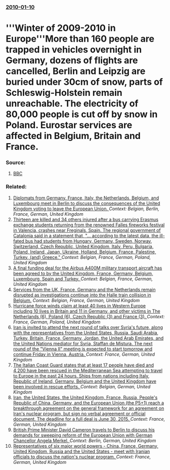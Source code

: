 ### [2010-01-10](/news/2010/01/10/index.md)

# '''Winter of 2009-2010 in Europe'''More than 160 people are trapped in vehicles overnight in Germany, dozens of flights are cancelled, Berlin and Leipzig are buried under 30cm of snow, parts of Schleswig-Holstein remain unreachable. The electricity of 80,000 people is cut off by snow in Poland. Eurostar services are affected in Belgium, Britain and France. 




### Source:

1. [BBC](http://news.bbc.co.uk/2/hi/europe/8450748.stm)

### Related:

1. [Diplomats from Germany, France, Italy, the Netherlands, Belgium, and Luxembourg meet in Berlin to discuss the consequences of the United Kingdom voting to leave the European Union. ](/news/2016/06/25/diplomats-from-germany-france-italy-the-netherlands-belgium-and-luxembourg-meet-in-berlin-to-discuss-the-consequences-of-the-united-kin.md) _Context: Belgian, Berlin, France, German, United Kingdom_
2. [Thirteen are killed and 34 others injured after a bus carrying Erasmus exchange students returning from the renowned Falles fireworks festival in Valencia, crashes near Freginals, Spain. The regional government of Catalonia said in a statement  that, "... according to the latest data, the ill-fated bus had students from Hungary, Germany, Sweden, Norway, Switzerland, Czech Republic, United Kingdom, Italy, Peru, Bulgaria, Poland, Ireland, Japan, Ukraine, Holland, Belgium, France, Palestine, Turkey, (and) Greece." ](/news/2016/03/20/thirteen-are-killed-and-34-others-injured-after-a-bus-carrying-erasmus-exchange-students-returning-from-the-renowned-falles-fireworks-festiv.md) _Context: Belgian, France, German, Poland, United Kingdom_
3. [A final funding deal for the Airbus A400M military transport aircraft has been agreed to by the United Kingdom, France, Germany, Belgium, Luxembourg, Spain and Turkey. ](/news/2010/11/5/a-final-funding-deal-for-the-airbus-a400m-military-transport-aircraft-has-been-agreed-to-by-the-united-kingdom-france-germany-belgium-lu.md) _Context: Belgian, France, German, United Kingdom_
4. [Services from the UK, France, Germany and the Netherlands remain disrupted as investigations continue into the Halle train collision in Belgium.](/news/2010/02/17/services-from-the-uk-france-germany-and-the-netherlands-remain-disrupted-as-investigations-continue-into-the-halle-train-collision-in-belg.md) _Context: Belgian, France, German, United Kingdom_
5. [ Hurricane force winds claim at least 40 lives in Western Europe including 10 lives in Britain and 11 in Germany, and other victims in The Netherlands (6), Poland (6), Czech Republic (3) and France (3). ](/news/2007/01/19/hurricane-force-winds-claim-at-least-40-lives-in-western-europe-including-10-lives-in-britain-and-11-in-germany-and-other-victims-in-the-n.md) _Context: France, German, Poland, United Kingdom_
6. [Iran is invited to attend the next round of  talks  over Syria's future, along with the representatives from the United States, Russia, Saudi Arabia, Turkey, Britain, France, Germany, Jordan,  the United Arab Emirates, and the United Nations mediator for Syria, Staffan de Mistura. The next round of the "Vienna II" meeting is expected to start tomorrow and continue Friday in Vienna, Austria. ](/news/2015/10/27/iran-is-invited-to-attend-the-next-round-of-talks-over-syria-s-future-along-with-the-representatives-from-the-united-states-russia-saud.md) _Context: France, German, United Kingdom_
7. [The Italian Coast Guard states that at least 17 people have died and 4,200 have been rescued in the Mediterranean Sea attempting to travel to Europe in the past 24 hours. Ships from nations including Italy, Republic of Ireland, Germany, Belgium and the United Kingdom have been involved in rescue efforts. ](/news/2015/05/30/the-italian-coast-guard-states-that-at-least-17-people-have-died-and-4-200-have-been-rescued-in-the-mediterranean-sea-attempting-to-travel-t.md) _Context: Belgian, German, United Kingdom_
8. [Iran, the United States, the United Kingdom, France, Russia, People's Republic of China, Germany, and the European Union (the P5+1) reach a breakthrough agreement on the general framework for an agreement on Iran's nuclear program, but sign no verbal agreement or official document. The deadline for a full deal is June 30, 2015. ](/news/2015/04/2/iran-the-united-states-the-united-kingdom-france-russia-people-s-republic-of-china-germany-and-the-european-union-the-p5-1-reach-a.md) _Context: France, German, United Kingdom_
9. [British Prime Minister David Cameron travels to Berlin to discuss his demands for sweeping reform of the European Union with German Chancellor Angela Merkel. ](/news/2013/04/12/british-prime-minister-david-cameron-travels-to-berlin-to-discuss-his-demands-for-sweeping-reform-of-the-european-union-with-german-chancell.md) _Context: Berlin, German, United Kingdom_
10. [Representatives of six major world powers - China, France, Germany, United Kingdom, Russia and the United States - meet with Iranian officials to discuss the nation's nuclear program. ](/news/2013/02/26/representatives-of-six-major-world-powers-a-china-france-germany-united-kingdom-russia-and-the-united-states-a-meet-with-iranian-off.md) _Context: France, German, United Kingdom_
